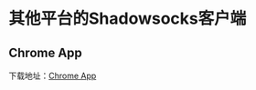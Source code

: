 # 其他平台的Shadowsocks客户端

## Chrome App

下载地址：[Chrome App](https://github.com/shadowsocks/shadowsocks-chromeapp)
